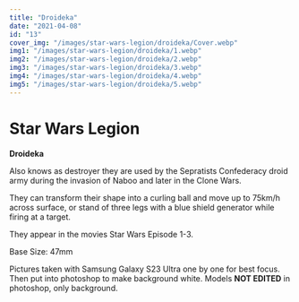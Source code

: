 ```yaml
---
title: "Droideka"
date: "2021-04-08"
id: "13"
cover_img: "/images/star-wars-legion/droideka/Cover.webp"
img1: "/images/star-wars-legion/droideka/1.webp"
img2: "/images/star-wars-legion/droideka/2.webp"
img3: "/images/star-wars-legion/droideka/3.webp"
img4: "/images/star-wars-legion/droideka/4.webp"
img5: "/images/star-wars-legion/droideka/5.webp"
---
```


# Star Wars Legion

**Droideka**

Also knows as destroyer they are used by the Sepratists Confederacy droid army during the invasion of Naboo and later in the Clone Wars.

They can transform their shape into a curling ball and move up to 75km/h across surface, or stand of three legs with a blue shield generator while firing at a target. 

They appear in the movies Star Wars Episode 1-3.

Base Size: 47mm

Pictures taken with Samsung Galaxy S23 Ultra one by one for best focus. Then put into photoshop to make background white. Models **NOT EDITED** in photoshop, only background.